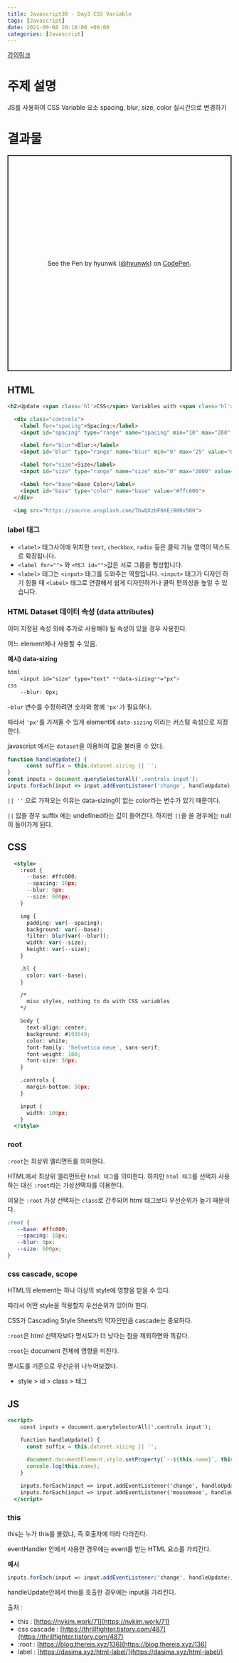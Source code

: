 ```yaml
---
title: Javascript30 - Day3 CSS Variable
tags: [Javascript]
date: 2021-09-08 20:18:00 +09:00
categories: [Javascript]
---
```


[강의링크](https://www.youtube.com/watch?v=AHLNzv13c2I&list=PLu8EoSxDXHP6CGK4YVJhL_VWetA865GOH&index=3)


# 주제 설명
JS를 사용하여 CSS Variable 요소 spacing, blur, size, color 실시간으로 변경하기

# 결과물
<p class="codepen" data-height="485" data-default-tab="result" data-slug-hash="bGRgrRr" data-user="hyunwk" style="height: 485px; box-sizing: border-box; display: flex; align-items: center; justify-content: center; border: 2px solid; margin: 1em 0; padding: 1em;">
  <span>See the Pen <a href="https://codepen.io/hyunwk/pen/bGRgrRr">
  </a> by hyunwk (<a href="https://codepen.io/hyunwk">@hyunwk</a>)
  on <a href="https://codepen.io">CodePen</a>.</span>
</p>
<script async src="https://cpwebassets.codepen.io/assets/embed/ei.js"></script>


## HTML

```html
<h2>Update <span class='hl'>CSS</span> Variables with <span class='hl'>JS</span></h2>

  <div class="controls">
    <label for="spacing">Spacing:</label>
    <input id="spacing" type="range" name="spacing" min="10" max="200" value="10" data-sizing="px">

    <label for="blur">Blur:</label>
    <input id="blur" type="range" name="blur" min="0" max="25" value="0" data-sizing="px">

    <label for="size">Size</label>
    <input id="size" type="range" name="size" min="0" max="2000" value="600" data-sizing="px">

    <label for="base">Base Color</label>
    <input id="base" type="color" name="base" value="#ffc600">
  </div>

  <img src="https://source.unsplash.com/7bwQXzbF6KE/800x500">
```

### label 태그

- `<label>` 태그사이에 위치한 `text`, `checkbox`, `radio` 등은 클릭 가능 영역이 텍스트로 확장됩니다.
- `<label for="">` 와 `<태그 id="">`값은 서로 그룹을 형성합니다.
- `<label>` 태그는 `<input>` 태그를 도와주는 역할입니다. `<input>` 태그가 디자인 하기 힘들 때 `<label>` 태그로 연결해서 쉽게 디자인하거나 클릭 편의성을 높일 수 있습니다.

### HTML Dataset 데이터 속성 (data attributes)

이미 지정된 속성 외에 추가로 사용해야 될 속성이 있을 경우 사용한다.

어느 element에나 사용할 수 있음. 

**예시) data-sizing**

```css
html
	<input id="size" type="text" **data-sizing**="px">
css
	--blur: 0px;
```

`—blur` 변수를 수정하려면 숫자와 함께 `'px'`가 필요하다.  

따라서 `'px'`를 가져올 수 있게 element에 `data-sizing` 이라는 커스텀 속성으로 지정한다.

javascript 에서는 `dataset`을 이용하여 값을 불러올 수 있다.

```jsx
function handleUpdate() {
      const suffix = this.dataset.sizing || '';
}
const inputs = document.querySelectorAll('.controls input');
inputs.forEach(input => input.addEventListener('change', handleUpdate)
```

`|| ''` 으로 가져오는 이유는 data-sizing이 없는 color라는 변수가 있기 때문이다.

`||` 없을 경우 suffix 에는 undefined라는 값이 들어간다. 하지만 `||`을 쓸 경우에는 null이 들어가게 된다.

## CSS

```jsx
  <style>
    :root {
      --base: #ffc600;
      --spacing: 10px;
      --blur: 0px;
      --size: 600px;
    }

    img {
      padding: var(--spacing);
      background: var(--base);
      filter: blur(var(--blur));
      width: var(--size);
      height: var(--size);
    }

    .hl {
      color: var(--base);
    }

    /*
      misc styles, nothing to do with CSS variables
    */

    body {
      text-align: center;
      background: #193549;
      color: white;
      font-family: 'helvetica neue', sans-serif;
      font-weight: 100;
      font-size: 50px;
    }

    .controls {
      margin-bottom: 50px;
    }

    input {
      width: 100px;
    }
  </style>
```

### root

`:root`는 최상위 엘리먼트를 의미한다.

 HTML에서 최상위 엘리먼트란 `html 태그`를 의미한다. 하지만 `html 태그`를 선택자 사용하는 대신 `:root`라는 가상선택자를 이용한다. 

이유는 `:root` 가상 선택자는 `class`로 간주되어 html 태그보다 우선순위가 높기 때문이다.

```css
:root {
   --base: #ffc600;
   --spacing: 10px;
   --blur: 0px;
   --size: 600px;
}
```

### css cascade, scope

HTML의 element는 하나 이상의 style에 영향을 받을 수 있다.

따라서 어떤 style을 적용할지 우선순위가 있어야 한다.

CSS가 Cascading Style Sheets의 약자인만큼 cascade는 중요하다.

`:root`은 html 선택자보다 명시도가 더 낮다는 점을 제외하면와 똑같다.

`:root`는 document 전체에 영향을 미친다.

명시도를 기준으로  우선순위 나누어보겠다.

- style > id > class > 태그

## JS

```jsx
<script>
    const inputs = document.querySelectorAll('.controls input');

    function handleUpdate() {
      const suffix = this.dataset.sizing || '';
      
      document.documentElement.style.setProperty(`--${this.name}`, this.value + suffix);
      console.log(this.name);
    }

    inputs.forEach(input => input.addEventListener('change', handleUpdate));
    inputs.forEach(input => input.addEventListener('mousemove', handleUpdate));
  </script>
```

### this

this는 누가 this를 불렀냐, 즉 호출자에 따라 다라진다.

eventHandler 안에서 사용한 경우에는 event를 받는 HTML 요소를 가리킨다.

**예시**

```css
inputs.forEach(input => input.addEventListener('change', handleUpdate));
```

handleUpdate안에서 this를 호출한 경우에는 input을 가리킨다.



출처 : 

- this : [https://nykim.work/71](https://nykim.work/71)
- css cascade : [https://thrillfighter.tistory.com/487](https://thrillfighter.tistory.com/487)
- :root : [https://blog.thereis.xyz/136](https://blog.thereis.xyz/136)
- label : [https://dasima.xyz/html-label/](https://dasima.xyz/html-label/)
